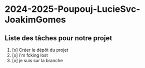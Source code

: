 # 2024-2025-Poupouj-LucieSvc-JoakimGomes

## Liste des tâches pour notre projet

1. [x] Créer le dépôt du projet
2. [x] i'm fcking lost
3. [x] je suis sur la branche
